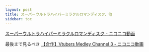 ```yaml
---
layout: post
title: スーパーウルトラハイパーミラクルロマンディスク、他
sidebar: toc
---
```

[スーパーウルトラハイパーミラクルロマンディスク - ニコニコ動画](https://www.nicovideo.jp/watch/sm38213551)

最後まで見るべき
[【合作】Vtubers Medley Channel 3 - ニコニコ動画](https://www.nicovideo.jp/watch/sm38134338)
